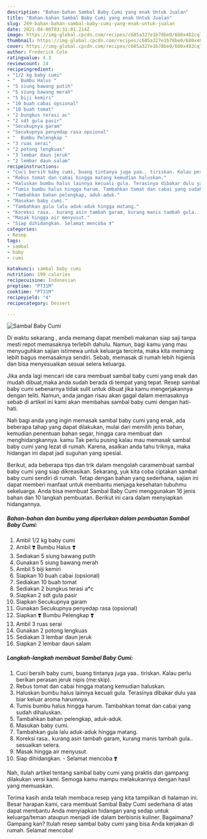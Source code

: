 ```yaml
---
description: "Bahan-bahan Sambal Baby Cumi yang enak Untuk Jualan"
title: "Bahan-bahan Sambal Baby Cumi yang enak Untuk Jualan"
slug: 269-bahan-bahan-sambal-baby-cumi-yang-enak-untuk-jualan
date: 2021-04-06T03:31:01.214Z
image: https://img-global.cpcdn.com/recipes/c685a327e1b78be0/680x482cq70/sambal-baby-cumi-foto-resep-utama.jpg
thumbnail: https://img-global.cpcdn.com/recipes/c685a327e1b78be0/680x482cq70/sambal-baby-cumi-foto-resep-utama.jpg
cover: https://img-global.cpcdn.com/recipes/c685a327e1b78be0/680x482cq70/sambal-baby-cumi-foto-resep-utama.jpg
author: Frederick Cole
ratingvalue: 4.3
reviewcount: 14
recipeingredient:
- "1/2 kg baby cumi"
- "  Bumbu Halus "
- "5 siung bawang putih"
- "5 siung bawang merah"
- "5 biji kemiri"
- "10 buah cabai opsional"
- "10 buah tomat"
- "2 bungkus terasi ac"
- "2 sdt gula pasir"
- "Secukupnya garam"
- "Secukupnya penyedap rasa opsional"
- "  Bumbu Pelengkap "
- "3 ruas serai"
- "2 potong lengkuas"
- "3 lembar daun jeruk"
- "2 lembar daun salam"
recipeinstructions:
- "Cuci bersih baby cumi, buang tintanya juga yaa.. tiriskan. Kalau perlu berikan perasan jeruk nipis (me:skip)."
- "Rebus tomat dan cabai hingga matang kemudian haluskan."
- "Haluskan bumbu halus lainnya kecuali gula. Terasinya dibakar dulu yaa biar keluar aroma harumnya."
- "Tumis bumbu halus hingga harum. Tambahkan tomat dan cabai yang sudah dihaluskan."
- "Tambahkan bahan pelengkap, aduk-aduk."
- "Masukan baby cumi."
- "Tambahkan gula lalu aduk-aduk hingga matang."
- "Koreksi rasa.. kurang asin tambah garam, kurang manis tambah gula.. sesuaikan selera."
- "Masak hingga air menyusut."
- "Siap dihidangkan. Selamat mencoba ❣️"
categories:
- Resep
tags:
- sambal
- baby
- cumi

katakunci: sambal baby cumi 
nutrition: 199 calories
recipecuisine: Indonesian
preptime: "PT31M"
cooktime: "PT31M"
recipeyield: "4"
recipecategory: Dessert

---
```



![Sambal Baby Cumi](https://img-global.cpcdn.com/recipes/c685a327e1b78be0/680x482cq70/sambal-baby-cumi-foto-resep-utama.jpg)

Di waktu  sekarang , anda memang dapat membeli makanan siap saji tanpa mesti repot memasaknya terlebih dahulu. Namun, bagi kamu yang mau menyuguhkan sajian istimewa untuk keluarga tercinta, maka kita memang lebih bagus memasaknya sendiri. Sebab, memasak di rumah lebih higienis dan bisa menyesuaikan sesuai selera keluarga.

Jika anda lagi mencari ide cara membuat sambal baby cumi yang enak dan mudah dibuat,maka anda sudah berada di tempat yang tepat. Resep sambal baby cumi  sebenarnya tidak sulit untuk dibuat jika kamu mengerjakannya dengan teliti. Namun, anda jangan risau akan gagal dalam memasaknya 
sebab di artikel ini kami akan membahas sambal baby cumi dengan hati-hati.  



Nah bagi anda yang ingin memasak sambal baby cumi yang enak, ada beberapa tahap yang dapat dilakukan, mulai dari memilih jenis bahan, kemudian penentuan bahan segar, hingga cara membuat dan menghidangkannya. kamu Tak perlu pusing kalau mau memasak sambal baby cumi yang lezat di rumah. Karena, asalkan anda  tahu triknya, maka hidangan ini dapat jadi suguhan yang spesial.

Berikut, ada beberapa tips dan trik dalam mengolah caramembuat sambal baby cumi yang siap dikreasikan. Sekarang, yuk kita coba ciptakan sambal baby cumi sendiri di rumah. Tetap dengan bahan yang sederhana, sajian ini dapat memberi manfaat untuk membantu menjaga kesehatan tubuhmu sekeluarga. Anda bisa membuat Sambal Baby Cumi menggunakan 16 jenis bahan dan 10 langkah pembuatan. Berikut ini cara dalam menyiapkan hidangannya.

<!--inarticleads1-->

##### Bahan-bahan dan bumbu yang diperlukan dalam pembuatan Sambal Baby Cumi:

1. Ambil 1/2 kg baby cumi
1. Ambil  ❣️ Bumbu Halus ❣️
1. Sediakan 5 siung bawang putih
1. Gunakan 5 siung bawang merah
1. Ambil 5 biji kemiri
1. Siapkan 10 buah cabai (opsional)
1. Sediakan 10 buah tomat
1. Sediakan 2 bungkus terasi a*c
1. Siapkan 2 sdt gula pasir
1. Siapkan Secukupnya garam
1. Gunakan Secukupnya penyedap rasa (opsional)
1. Siapkan  ❣️ Bumbu Pelengkap ❣️
1. Ambil 3 ruas serai
1. Gunakan 2 potong lengkuas
1. Sediakan 3 lembar daun jeruk
1. Siapkan 2 lembar daun salam




<!--inarticleads2-->

##### Langkah-langkah membuat Sambal Baby Cumi:

1. Cuci bersih baby cumi, buang tintanya juga yaa.. tiriskan. Kalau perlu berikan perasan jeruk nipis (me:skip).
1. Rebus tomat dan cabai hingga matang kemudian haluskan.
1. Haluskan bumbu halus lainnya kecuali gula. Terasinya dibakar dulu yaa biar keluar aroma harumnya.
1. Tumis bumbu halus hingga harum. Tambahkan tomat dan cabai yang sudah dihaluskan.
1. Tambahkan bahan pelengkap, aduk-aduk.
1. Masukan baby cumi.
1. Tambahkan gula lalu aduk-aduk hingga matang.
1. Koreksi rasa.. kurang asin tambah garam, kurang manis tambah gula.. sesuaikan selera.
1. Masak hingga air menyusut.
1. Siap dihidangkan. - Selamat mencoba ❣️




Nah, itulah artikel tentang  sambal baby cumi  yang praktis dan gampang dilakukan versi kami. Semoga kamu mampu melakukannya dengan hasil yang memuaskan. 

Terima kasih anda telah membaca resep yang kita tampilkan di halaman ini. Besar harapan kami, cara membuat  Sambal Baby Cumi sederhana di atas dapat membantu Anda menyiapkan hidangan yang sedap untuk keluarga/teman ataupun menjadi ide dalam berbisnis kuliner. Bagaimana? Gampang kan? Itulah resep sambal baby cumi yang bisa Anda kerjakan di rumah. Selamat mencoba!

